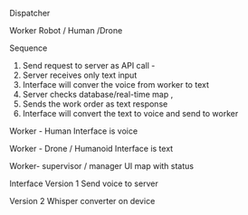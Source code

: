 Dispatcher 

Worker 
Robot / Human /Drone

Sequence 
1. Send request to server as API call - 
2. Server receives only text input 
3. Interface will conver the voice from worker to text 
4. Server checks database/real-time map , 
5. Sends the work order as text response 
6. Interface will convert the text to voice and send to worker 


Worker - Human 
Interface is voice 

Worker - Drone / Humanoid 
Interface is text 

Worker- supervisor / manager 
UI map with status 


Interface 
Version 1 
Send voice to server 

Version 2 
Whisper converter on device  

